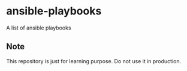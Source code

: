 ansible-playbooks
=================

A list of ansible playbooks

## Note

This repository is just for learning purpose. Do not use it in production.
